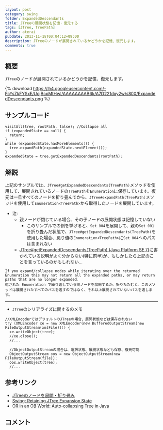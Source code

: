 ```yaml
---
layout: post
category: swing
folder: ExpandedDescendants
title: JTreeの展開状態を記憶・復元する
tags: [JTree, TreePath]
author: aterai
pubdate: 2013-11-18T00:04:12+09:00
description: JTreeのノードが展開されているかどうかを記憶、復元します。
comments: true
---
```

## 概要
`JTree`のノードが展開されているかどうかを記憶、復元します。

{% download https://lh4.googleusercontent.com/-FcYsZkFYSxE/UojBcoMtHwI/AAAAAAAAB6k/A7D221doy2w/s800/ExpandedDescendants.png %}

## サンプルコード
<pre class="prettyprint"><code>visitAll(tree, rootPath, false); //Collapse all
if (expandedState == null) {
  return;
}
while (expandedState.hasMoreElements()) {
  tree.expandPath(expandedState.nextElement());
}
expandedState = tree.getExpandedDescendants(rootPath);
</code></pre>

## 解説
上記のサンプルでは、`JTree#getExpandedDescendants(TreePath)`メソッドを使用して、展開されているノードの`TreePath`を`Enumeration`に保存しています。復元は一旦すべてのノードを折り畳んでから、`JTree#expandPath(TreePath)`メソッドを使用して`Enumeration<TreePath>`から取得したノードを展開しています。

- 注:
    - 親ノードが閉じている場合、その子ノードの展開状態は記憶していない
        - このサンプルでの例を挙げると、`Set 004`を展開して、親の`Set 001`を折り畳んだ状態で、`JTree#getExpandedDescendants(TreePath)`を使用した場合、戻り値の`Enumeration<TreePath>`に`Set 004`へのパスは含まれない
    - [JTree#getExpandedDescendants(TreePath) (Java Platform SE 7)](http://docs.oracle.com/javase/jp/7/api/javax/swing/JTree.html#getExpandedDescendants%28javax.swing.tree.TreePath%29)に書かれている説明がよく分からない(特に前半)が、もしかしたら上記のことを言っているのかもしれない…

<!-- dummy comment line for breaking list -->

	If you expand/collapse nodes while iterating over the returned Enumeration this may not return all the expanded paths, or may return paths that are no longer expanded.
	返された Enumeration で繰り返している間ノードを展開するか、折りたたむと、このメソッドは展開されたすべてのパスを返すのではなく、それ以上展開されていないパスを返します。

- - - -
- `JTree`のシリアライズに関するのメモ

<!-- dummy comment line for breaking list -->

<pre class="prettyprint"><code>//XMLEncoderではデフォルトのJTreeの場合、展開状態などは保存されない
try (XMLEncoder xe = new XMLEncoder(new BufferedOutputStream(new FileOutputStream(xmlFile)))) {
  xe.writeObject(tree);
  //xe.close();
  //...

  //ObjectOutputStreamの場合は、選択状態、展開状態なども保存、復元可能
  ObjectOutputStream oos = new ObjectOutputStream(new FileOutputStream(file));
  oos.writeObject(tree);
  //...
</code></pre>

## 参考リンク
- [JTreeのノードを展開・折り畳み](http://ateraimemo.com/Swing/ExpandAllNodes.html)
- [Swing: Retaining JTree Expansion State](http://www.javalobby.org/java/forums/t19857.html)
- [OR in an OB World: Auto-collapsing Tree in Java](http://orinanobworld.blogspot.jp/2013/03/auto-collapsing-tree-in-java.html)

<!-- dummy comment line for breaking list -->

## コメント
